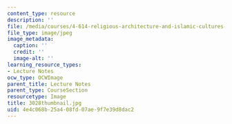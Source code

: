 ```yaml
---
content_type: resource
description: ''
file: /media/courses/4-614-religious-architecture-and-islamic-cultures-fall-2002/4e4c068b25a408fd07ae9f7e39d8dac2_3028thumbnail.jpg
file_type: image/jpeg
image_metadata:
  caption: ''
  credit: ''
  image-alt: ''
learning_resource_types:
- Lecture Notes
ocw_type: OCWImage
parent_title: Lecture Notes
parent_type: CourseSection
resourcetype: Image
title: 3028thumbnail.jpg
uid: 4e4c068b-25a4-08fd-07ae-9f7e39d8dac2
---
```

